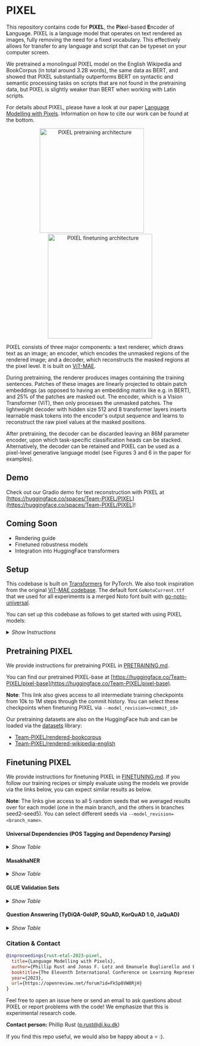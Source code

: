 # PIXEL

This repository contains code for **PIXEL**, the **Pix**el-based **E**ncoder of **L**anguage. PIXEL is a language model that operates on text rendered as images, fully removing the need for a fixed vocabulary. This effectively allows for transfer to any language and script that can be typeset on your computer screen.

We pretrained a monolingual PIXEL model on the English Wikipedia and BookCorpus (in total around 3.2B words), the same data as BERT, and showed that PIXEL substantially outperforms BERT on syntactic and semantic processing tasks on scripts that are not found in the pretraining data, but PIXEL is slightly weaker than BERT when working with Latin scripts.

For details about PIXEL, please have a look at our paper [Language Modelling with Pixels](https://arxiv.org/abs/2207.06991). Information on how to cite our work can be found at the bottom.

<p align="middle">
  <img src=".github/pixel_pretraining.png"  alt="PIXEL pretraining architecture" width="280">
  <img height="250" hspace="20"/>
  <img src=".github/pixel_finetuning.png"  alt="PIXEL finetuning architecture" width="280">
</p>

PIXEL consists of three major components: a text renderer, which draws text as an image; an encoder, which encodes the unmasked regions of the rendered image; and a decoder, which reconstructs the masked regions at the pixel level. It is built on [ViT-MAE](https://arxiv.org/abs/2111.06377).

During pretraining, the renderer produces images containing the training sentences. Patches of these images are linearly projected to obtain patch embeddings (as opposed to having an embedding matrix like e.g. in BERT), and 25% of the patches are masked out. The encoder, which is a Vision Transformer (ViT), then only processes the unmasked patches. The lightweight decoder with hidden size 512 and 8 transformer layers inserts learnable mask tokens into the encoder's output sequence and learns to reconstruct the raw pixel values at the masked positions.

After pretraining, the decoder can be discarded leaving an 86M parameter encoder, upon which task-specific classification heads can be stacked. Alternatively, the decoder can be retained and PIXEL can be used as a pixel-level generative language model (see Figures 3 and 6 in the paper for examples).

## Demo
Check out our Gradio demo for text reconstruction with PIXEL at [https://huggingface.co/spaces/Team-PIXEL/PIXEL](https://huggingface.co/spaces/Team-PIXEL/PIXEL)!

## Coming Soon
- Rendering guide
- Finetuned robustness models
- Integration into HuggingFace transformers

## Setup

This codebase is built on [Transformers](https://github.com/huggingface/transformers) for PyTorch. We also took inspiration from the original [ViT-MAE codebase](https://github.com/facebookresearch/mae). The default font `GoNotoCurrent.ttf` that we used for all experiments is a merged Noto font built with [go-noto-universal](https://github.com/satbyy/go-noto-universal).

You can set up this codebase as follows to get started with using PIXEL models:

<details>
  <summary><i>Show Instructions</i></summary>
&nbsp;

1. Clone repo and initialize submodules
```
git clone https://github.com/xplip/pixel.git
cd pixel
git submodule update --init --recursive
```

2. Create a fresh conda environment
```
conda create -n pixel-env python=3.9
conda activate pixel-env
```

3. Install Python packages
```bash
conda install pytorch torchvision torchaudio pytorch-cuda=12.1 -c pytorch -c nvidia
conda install -c conda-forge pycairo pygobject manimpango
pip install --upgrade pip
pip install -r requirements.txt
pip install ./datasets
pip install -e .
```

4. (Optional) Install Nvidia Apex
```bash
git clone https://github.com/NVIDIA/apex
cd apex
pip install -v --disable-pip-version-check --no-cache-dir --global-option="--cpp_ext" --global-option="--cuda_ext" ./
```

5. Verify Installation on Vietnamese POS tagging
```bash
# Create a folder in which we keep the data
mkdir -p data
# Get and extract the UD data for parsing and POS tagging
wget -qO- https://lindat.mff.cuni.cz/repository/xmlui/bitstream/handle/11234/1-4758/ud-treebanks-v2.10.tgz | tar xvz -C data

python scripts/training/run_pos.py \
  --model_name_or_path="Team-PIXEL/pixel-base-finetuned-pos-ud-vietnamese-vtb" \
  --data_dir="data/ud-treebanks-v2.10/UD_Vietnamese-VTB" \
  --remove_unused_columns=False \
  --output_dir="sanity_check" \
  --do_eval \
  --max_seq_length=256 \
  --overwrite_cache
```

If everything is configured correctly, you should expect to see results similar to the following:

```bash
***** eval metrics *****
  eval_accuracy           =     0.8632
  eval_loss               =     1.2375
```

</details>

## Pretraining PIXEL

We provide instructions for pretraining PIXEL in [PRETRAINING.md](.github/PRETRAINING.md).

You can find our pretrained PIXEL-base at [https://huggingface.co/Team-PIXEL/pixel-base](https://huggingface.co/Team-PIXEL/pixel-base).

**Note**: This link also gives access to all intermediate training checkpoints from 10k to 1M steps through the commit history. You can select these checkpoints when finetuning PIXEL via `--model_revision=<commit_id>`

Our pretraining datasets are also on the HuggingFace hub and can be loaded via the [datasets](https://github.com/huggingface/datasets) library:
- [Team-PIXEL/rendered-bookcorpus](https://huggingface.co/datasets/Team-PIXEL/rendered-bookcorpus)
- [Team-PIXEL/rendered-wikipedia-english](https://huggingface.co/datasets/Team-PIXEL/rendered-wikipedia-english)

## Finetuning PIXEL

We provide instructions for finetuning PIXEL in [FINETUNING.md](.github/FINETUNING.md). If you follow our training recipes or simply evaluate using the models we provide via the links below, you can expect similar results as below.

**Note**: The links give access to all 5 random seeds that we averaged results over for each model (one in the main branch, and the others in branches seed2–seed5). You can select different seeds via `--model_revision=<branch_name>`.


#### Universal Dependencies (POS Tagging and Dependency Parsing)

<details>
  <summary><i>Show Table</i></summary>
&nbsp;


|                                   	|                                             English-EWT                                            	|                                             Arabic-PADT                                            	|                                             Coptic-Scriptorium                                            	|                                             Hindi-HDTB                                            	|                                             Japanese-GSD                                            	|                                             Korean-GSD                                            	|                                           Tamil-TTB                                           	|                                             Vietnamese-VTB                                            	|                                             Chinese-GSD                                            	|
|-----------------------------------	|:--------------------------------------------------------------------------------------------------:	|:--------------------------------------------------------------------------------------------------:	|:---------------------------------------------------------------------------------------------------------:	|:-------------------------------------------------------------------------------------------------:	|:---------------------------------------------------------------------------------------------------:	|:-------------------------------------------------------------------------------------------------:	|:---------------------------------------------------------------------------------------------:	|:-----------------------------------------------------------------------------------------------------:	|:--------------------------------------------------------------------------------------------------:	|
| **POS Tagging**<br />*Accuracy*   	|   96.7<br /> [Models](https://huggingface.co/Team-PIXEL/pixel-base-finetuned-pos-ud-english-ewt)   	|   95.7<br /> [Models](https://huggingface.co/Team-PIXEL/pixel-base-finetuned-pos-ud-arabic-padt)   	|   96.0<br /> [Models](https://huggingface.co/Team-PIXEL/pixel-base-finetuned-pos-ud-coptic-scriptorium)   	|   96.3<br /> [Models](https://huggingface.co/Team-PIXEL/pixel-base-finetuned-pos-ud-hindi-hdtb)   	|   97.2<br /> [Models](https://huggingface.co/Team-PIXEL/pixel-base-finetuned-pos-ud-japanese-gsd)   	|   94.2<br /> [Models](https://huggingface.co/Team-PIXEL/pixel-base-finetuned-pos-ud-korean-gsd)   	|  81.0<br /> [Models](https://huggingface.co/Team-PIXEL/pixel-base-finetuned-pos-ud-tamil-ttb) 	|   85.7<br /> [Models](https://huggingface.co/Team-PIXEL/pixel-base-finetuned-pos-ud-vietnamese-vtb)   	|   92.8<br /> [Models](https://huggingface.co/Team-PIXEL/pixel-base-finetuned-pos-ud-chinese-gsd)   	|
| **Dependency Parsing**<br />*LAS* 	| 88.7<br /> [Models](https://huggingface.co/Team-PIXEL/pixel-base-finetuned-parsing-ud-english-ewt) 	| 77.3<br /> [Models](https://huggingface.co/Team-PIXEL/pixel-base-finetuned-parsing-ud-arabic-padt) 	| 83.5<br /> [Models](https://huggingface.co/Team-PIXEL/pixel-base-finetuned-parsing-ud-coptic-scriptorium) 	| 89.2<br /> [Models](https://huggingface.co/Team-PIXEL/pixel-base-finetuned-parsing-ud-hindi-hdtb) 	| 90.7<br /> [Models](https://huggingface.co/Team-PIXEL/pixel-base-finetuned-parsing-ud-japanese-gsd) 	| 78.5<br /> [Models](https://huggingface.co/Team-PIXEL/pixel-base-finetuned-parsing-ud-korean-gsd) 	| 52.6<br /> [Models](https://huggingface.co/Team-PIXEL/pixel-base-finetuned-parsing-tamil-ttb) 	| 50.5<br /> [Models](https://huggingface.co/Team-PIXEL/pixel-base-finetuned-parsing-ud-vietnamese-vtb) 	| 73.7<br /> [Models](https://huggingface.co/Team-PIXEL/pixel-base-finetuned-parsing-ud-chinese-gsd) 	|

</details>

#### MasakhaNER

<details>
  <summary><i>Show Table</i></summary>
&nbsp;

|            	|                                 ConLL-2003</br> English                                 	|                                          Amharic                                          	|                                           Hausa                                           	|                                            Igbo                                           	|                                        Kinyarwanda                                        	|                                          Luganda                                          	|                                            Luo                                            	|                                     Naija </br> Pidgin                                    	|                                          Swahili                                          	|                                           Wolof                                           	|                                           Yorùbá                                          	|
|------------	|:---------------------------------------------------------------------------------------:	|:-----------------------------------------------------------------------------------------:	|:-----------------------------------------------------------------------------------------:	|:-----------------------------------------------------------------------------------------:	|:-----------------------------------------------------------------------------------------:	|:-----------------------------------------------------------------------------------------:	|:-----------------------------------------------------------------------------------------:	|:-----------------------------------------------------------------------------------------:	|:-----------------------------------------------------------------------------------------:	|:-----------------------------------------------------------------------------------------:	|:-----------------------------------------------------------------------------------------:	|
| *F1 Score* 	| 89.5</br> [Models](https://huggingface.co/Team-PIXEL/pixel-base-finetuned-conll2003-en) 	| 47.7</br> [Models](https://huggingface.co/Team-PIXEL/pixel-base-finetuned-masakhaner-amh) 	| 82.4</br> [Models](https://huggingface.co/Team-PIXEL/pixel-base-finetuned-masakhaner-hau) 	| 79.9</br> [Models](https://huggingface.co/Team-PIXEL/pixel-base-finetuned-masakhaner-ibo) 	| 64.2</br> [Models](https://huggingface.co/Team-PIXEL/pixel-base-finetuned-masakhaner-kin) 	| 76.5</br> [Models](https://huggingface.co/Team-PIXEL/pixel-base-finetuned-masakhaner-lug) 	| 66.6</br> [Models](https://huggingface.co/Team-PIXEL/pixel-base-finetuned-masakhaner-luo) 	| 78.7</br> [Models](https://huggingface.co/Team-PIXEL/pixel-base-finetuned-masakhaner-pcm) 	| 79.8</br> [Models](https://huggingface.co/Team-PIXEL/pixel-base-finetuned-masakhaner-swa) 	| 59.7</br> [Models](https://huggingface.co/Team-PIXEL/pixel-base-finetuned-masakhaner-wol) 	| 70.7</br> [Models](https://huggingface.co/Team-PIXEL/pixel-base-finetuned-masakhaner-yor) 	|

</details>

#### GLUE Validation Sets

<details>
  <summary><i>Show Table</i></summary>
&nbsp;

|                                  MNLI-M/MM</br> *Acc*                                  	|                                  QQP</br> *F1*                                 	|                                 QNLI</br> *Acc*                                 	|                                 SST-2</br> *Acc*                                	|                           COLA</br> *Matthew's Corr.*                           	|                            STS-B</br> *Spearman's ρ*                            	|                                  MRPC</br> *F1*                                 	|                                 RTE</br> *Acc*                                 	|                                 WNLI</br> *Acc*                                 	|    Avg    	|
|:--------------------------------------------------------------------------------------:	|:------------------------------------------------------------------------------:	|:-------------------------------------------------------------------------------:	|:-------------------------------------------------------------------------------:	|:-------------------------------------------------------------------------------:	|:-------------------------------------------------------------------------------:	|:-------------------------------------------------------------------------------:	|:------------------------------------------------------------------------------:	|:-------------------------------------------------------------------------------:	|:---------:	|
| 78.1 / 78.9</br> [Models](https://huggingface.co/Team-PIXEL/pixel-base-finetuned-mnli) 	| 84.5</br> [Models](https://huggingface.co/Team-PIXEL/pixel-base-finetuned-qqp) 	| 87.8</br> [Models](https://huggingface.co/Team-PIXEL/pixel-base-finetuned-qnli) 	| 89.6</br> [Models](https://huggingface.co/Team-PIXEL/pixel-base-finetuned-sst2) 	| 38.4</br> [Models](https://huggingface.co/Team-PIXEL/pixel-base-finetuned-cola) 	| 81.1</br> [Models](https://huggingface.co/Team-PIXEL/pixel-base-finetuned-stsb) 	| 88.2</br> [Models](https://huggingface.co/Team-PIXEL/pixel-base-finetuned-mrpc) 	| 60.5</br> [Models](https://huggingface.co/Team-PIXEL/pixel-base-finetuned-rte) 	| 53.8</br> [Models](https://huggingface.co/Team-PIXEL/pixel-base-finetuned-wnli) 	| 74.1</br> 	|

</details>

#### Question Answering (TyDiQA-GoldP, SQuAD, KorQuAD 1.0, JaQuAD)

<details>
  <summary><i>Show Table</i></summary>
&nbsp;
Notes:

1) To obtain per-language predictions and scores for TyDiQA-GoldP, follow the instructions from [https://github.com/google-research-datasets/tydiqa/tree/master/gold_passage_baseline](https://github.com/google-research-datasets/tydiqa/tree/master/gold_passage_baseline)
2) To reproduce our scores for KorQuAD, use the official KorQuAD evaluation script available [here](https://korquad.github.io/KorQuad%201.0/)

<table>
<thead>
  <tr>
    <th rowspan="2"</th>
    <th colspan="10">TyDiQA-GoldP</th>
    <th>SQuADv1</br></th>
    <th>KorQuADv1<br></th>
    <th>JaQuAD<br></th>
  </tr>
  <tr>
    <td>English</td>
    <td>Arabic</td>
    <td>Bengali</td>
    <td>Finnish</td>
    <td>Indonesian</td>
    <td>Korean</td>
    <td>Russian</td>
    <td>Swahili</td>
    <td>Telugu</td>
    <td>Avg</td>
    <td>English</td>
    <td>Korean</td>
    <td>Japanese</td>
  </tr>
</thead>
<tbody>
  <tr>
    <td><i>F1 Score</i></td>
    <td>59.6</td>
    <td>57.3</td>
    <td>36.3</td>
    <td>57.1</td>
    <td>63.6</td>
    <td>26.1</td>
    <td>50.5</td>
    <td>65.9</td>
    <td>61.7</td>
    <td>52.3</td>
    <td>81.4</td>
    <td>78.0</td>
    <td>34.1</td>

  </tr>
  <tr>
    <td>URL</td>
    <td colspan="10" align="center" ><a href="https://huggingface.co/Team-PIXEL/pixel-base-finetuned-tydiqa-goldp">Models</a></td>
    <td><a href="https://huggingface.co/Team-PIXEL/pixel-base-finetuned-squadv1">Models</a></td>
    <td><a href="https://huggingface.co/Team-PIXEL/pixel-base-finetuned-korquadv1">Models</a></td>
    <td><a href="https://huggingface.co/Team-PIXEL/pixel-base-finetuned-jaquad">Models</a></td>

  </tr>
</tbody>
</table>

</details>

### Citation & Contact

```bibtex
@inproceedings{rust-etal-2023-pixel,
  title={Language Modelling with Pixels},
  author={Phillip Rust and Jonas F. Lotz and Emanuele Bugliarello and Elizabeth Salesky and Miryam de Lhoneux and Desmond Elliott},
  booktitle={The Eleventh International Conference on Learning Representations},
  year={2023},
  url={https://openreview.net/forum?id=FkSp8VW8RjH}
}
```

Feel free to open an issue here or send an email to ask questions about PIXEL or report problems with the code! We emphasize that this is experimental research code.

**Contact person:**
Phillip Rust (p.rust@di.ku.dk)

If you find this repo useful, we would also be happy about a ⭐️ :).
